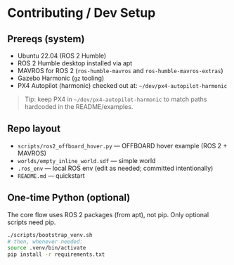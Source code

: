 # Contributing / Dev Setup

## Prereqs (system)
- Ubuntu 22.04 (ROS 2 Humble)
- ROS 2 Humble desktop installed via apt
- MAVROS for ROS 2 (`ros-humble-mavros` and `ros-humble-mavros-extras`)
- Gazebo Harmonic (`gz` tooling)
- PX4 Autopilot (harmonic) checked out at: `~/dev/px4-autopilot-harmonic`

> Tip: keep PX4 in `~/dev/px4-autopilot-harmonic` to match paths hardcoded in the README/examples.

## Repo layout
- `scripts/ros2_offboard_hover.py` — OFFBOARD hover example (ROS 2 + MAVROS)
- `worlds/empty_inline_world.sdf` — simple world
- `.ros_env` — local ROS env (edit as needed; committed intentionally)
- `README.md` — quickstart

## One-time Python (optional)
The core flow uses ROS 2 packages (from apt), not pip. Only optional scripts need pip.

```bash
./scripts/bootstrap_venv.sh
# then, whenever needed:
source .venv/bin/activate
pip install -r requirements.txt



```
